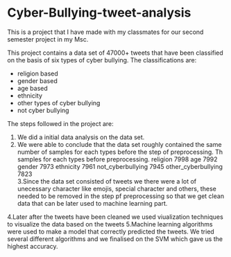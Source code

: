 # Cyber-Bullying-tweet-analysis
This is a project that I have made with my classmates for our second semester project in my Msc.

This project contains a data set of 47000+ tweets that have been classified on the basis of six types of cyber bullying.
The classifications are:
- religion based
- gender based
- age based
- ethnicity
- other types of cyber bullying
- not cyber bullying

The steps followed in the project are:

1. We did a initial data analysis on the data set. 
2. We were able to conclude that the data set roughly contained the same number of samples for each types before the step of preprocessing.
    Th samples for each types before preprocessing.
      religion               7998
      age                    7992
      gender                 7973
      ethnicity              7961
      not_cyberbullying      7945
      other_cyberbullying    7823  
3.Since the data set consisted of tweets we there were a lot of unecessary character like emojis, special character and others, these needed to be removed in     the step pf preprocessing so that we get clean data that can be later used to machine learning part.

4.Later after the tweets have been cleaned we used viualization techniques to visualize the data based on the tweets
5.Machine learning algorithms were used to make a model that correctly predicted the tweets. We tried several different algorithms and we finalised on the SVM     which gave us the highest accuracy.



